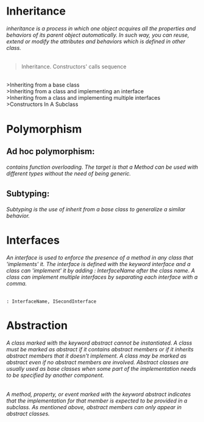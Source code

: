 # Inheritance
###### inheritance is a process in which one object acquires all the properties and behaviors of its parent object automatically. In such way, you can reuse, extend or modify the attributes and behaviors which is defined in other class.
>Inheritance. Constructors' calls sequence
<br />
>Inheriting from a base class
<br />
>Inheriting from a class and implementing an interface
<br />
>Inheriting from a class and implementing multiple interfaces
<br />
>Constructors In A Subclass
<br />

# Polymorphism
## Ad hoc polymorphism:
###### contains function overloading. The target is that a Method can be used with different types without the need of being generic.
## Subtyping:
###### Subtyping is the use of inherit from a base class to generalize a similar behavior.

# Interfaces
###### An interface is used to enforce the presence of a method in any class that 'implements' it. The interface is defined with the keyword interface and a class can 'implement' it by adding : InterfaceName after the class name. A class can implement multiple interfaces by separating each interface with a comma.
```: InterfaceName, ISecondInterface```
# Abstraction
###### A class marked with the keyword abstract cannot be instantiated. A class must be marked as abstract if it contains abstract members or if it inherits abstract members that it doesn't implement. A class may be marked as abstract even if no abstract members are involved. Abstract classes are usually used as base classes when some part of the implementation needs to be specified by another component. 
###### A method, property, or event marked with the keyword abstract indicates that the implementation for that member is expected to be provided in a subclass. As mentioned above, abstract members can only appear in abstract classes.

